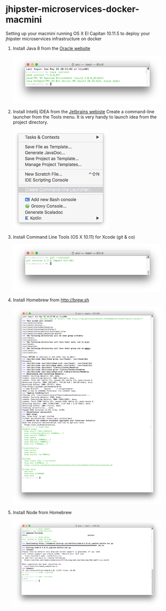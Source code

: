 # jhipster-microservices-docker-macmini
Setting up your macmini running OS X El Capitan 10.11.5 to deploy your jhipster microservices infrastructure on docker

1. Install Java 8 from the [Oracle website](http://www.oracle.com/technetwork/java/javase/downloads/index.html)

    ![Java version](screenshots/java-version.png?raw=true)

2. Install Intellij IDEA from the [Jetbrains webiste](https://www.jetbrains.com/idea/download/)
   Create a command-line launcher from the Tools menu. It is very handy to launch idea from the project directory.

    ![Idea Tools Menu](screenshots/idea-tools-command-line-launcher.png?raw=true)

3. Install Command Line Tools (OS X 10.11) for Xcode (git & co)

    ![Git version](screenshots/git-version.png?raw=true)

4. Install Homebrew from http://brew.sh

    ![Brew install output](screenshots/brew-install.png?raw=true)

5. Install Node from Homebrew

    ![Node version](screenshots/node-version.png?raw=true)